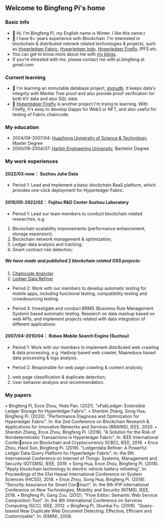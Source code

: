 ## Welcome to Bingfeng Pi's home

### Basic info 
- 👋 Hi, I'm Bingfeng Pi, my English name is Winter. I like this name:)
- 👀 I have 6+ years experience with Blockchain. I'm interested in blockchain & distributed netowrk related technologies & projects, such as [Hyperledger Fabric](https://github.com/hyperledger/fabric), [Hyperledger Indy](https://github.com/hyperledger/indy-node), [Hyperledger Firefly](https://github.com/hyperledger/firefly), IPFS etc. 
- You can get to know more about me with [my blogs](https://www.jianshu.com/u/e9bee1674dac). 
- If you're intrested with me, please contact me with pi.bingfeng at gmail.com


### Current learning
- 🌱 I'm learning an immutable database project, [immudb](https://github.com/codenotary/immudb). It keeps data's integrity with Merkle Tree proof and also provide proof verification for both KV data and also SQL data.
- 💞️ [Hyperledger Firefly](https://github.com/hyperledger/firefly) is another project I'm trying to learning. With Firefly, it's easy to develop Dapps for Web3 or NFT, and also useful for testing of Fabric chaincode. 

### My education
- 2004/09-2007/04: [Huazhong University of Science & Technology](https://www.hust.edu.cn/), Master Degree
- 2000/09-2004/07: [Harbin Engineering University](http://www.hrbeu.edu.cn/), Bachelor Degree

### My work experiences
#### 2022/03-now：  Suzhou Juhe Data
- Period 1: Lead and implement a basic blockchain BaaS platform, which provides one-click deployment for Hyperledger Fabric.

#### 2010/05-2022/02： Fujitsu R&D Center Suzhou Laboratory
- Period 1: Lead our team members to conduct blockchain related researches, e.g.
1. Blockchain scalability improvements (performance enhancement, storage expansion);
2. Blockchain network management & optimization;
3. Ledger data analysis and tracking;
4. Smart contract risk detection;
##### We have made and published 2 blockchain related OSS projects:
1. [Chaincode Analyzer](https://github.com/FujitsuLaboratories/ChaincodeAnalyzer)
2. [Ledger Data Refiner](https://github.com/FujitsuLaboratories/Ledger-Data-Refiner)

- Period 2: Work with our members to develop automatic testing for mobile apps, including functional testing, compatibility testing and crowdsourcing testing.

- Period 3: Investigate and conduct BRMS (Business Rule Management System) based automatic testing. Research on data mashup based on web APIs, and implement projects related with data integration of different applications

#### 2007/04-2010/04： Roboo Mobile Search Engine (Suzhou)
- Period 1: Work with our members to implement distributed web crawling & data processing, e.g. Hadoop based web crawler, Mapreduce based data processing & logs analysis.

- Period 2: Responsible for web page crawling & content analysis;
1. web page classification & duplicate detection;
2. User behavior analysis and recommendation.


### My papers
• Bingfeng Pi, Ence Zhou, Yeda Pan. (2021). "xFabLedger: Extensible Ledger Storage for Hyperledger Fabric".
• Shenbin Zhang, Song Hua, Bingfeng Pi. (2020). "Performance Diagnosis and Optimization for Hyperledger Fabric". In: the 2nd Conference on Blockchain Research
& Applications for Innovative Networks and Services (BRAINS), IEEE, 2020.
• Shenbin Zhang, Ence Zhou, Bingfeng Pi. (2019). "A Solution for the Risk of Nondeterministic Transactions in Hyperledger Fabric". In: IEEE International Conference on Blockchain and Cryptocurrency (ICBC), IEEE, 2019.
• Ence Zhou, Haoli Sun, Bingfeng Pi. (2019). "Ledgerdata Refiner: A Powerful Ledger Data Query Platform for Hyperledger Fabric". In: the 6th International
Conference on Internet of Things: Systems, Management and Security (IOTSMS), IEEE, 2019.
• Song Hua, Ence Zhou, Bingfeng Pi. (2018). "Apply blockchain technology to electric vehicle battery refueling". In: Proceedings of the 51st Hawaii International
Conference on System Sciences (HICSS), 2018.
• Ence Zhou, Song Hua, Bingfeng Pi. (2018). "Security Assurance for Smart Contract". In: the 9th IFIP International Conference on New Technologies, Mobility
and Security (NTMS), IEEE, 2018.
• Bingfeng Pi, Gang Zou. (2012). "Flow Editor: Semantic Web Service Composition Tool". In: the 9th International Conference on Services Computing (SCC), IEEE,
2012.
• Bingfeng Pi, Shunkai Fu. (2008). "Query-biased Near Duplicate Web Document Detecting: Effective, Efficient and Customizable". In: (DMIN), 2008.

